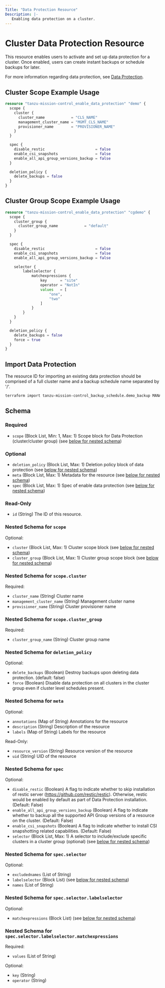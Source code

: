 ```yaml
---
Title: "Data Protection Resource"
Description: |-
   Enabling data protection on a cluster.
---
```


# Cluster Data Protection Resource

This resource enables users to activate and set up data protection for a cluster.
Once enabled, users can create instant backups or schedule backups for later.

For more information regarding data protection, see [Data Protection][data-protection].

[data-protection]: https://docs.vmware.com/en/VMware-Tanzu-Mission-Control/services/tanzumc-concepts/GUID-C16557BC-EB1B-4414-8E63-28AD92E0CAE5.html

## Cluster Scope Example Usage

```terraform
resource "tanzu-mission-control_enable_data_protection" "demo" {
  scope {
    cluster {
      cluster_name            = "CLS_NAME"
      management_cluster_name = "MGMT_CLS_NAME"
      provisioner_name        = "PROVISIONER_NAME"
    }
  }

  spec {
    disable_restic                       = false
    enable_csi_snapshots                 = false
    enable_all_api_group_versions_backup = false
  }

  deletion_policy {
    delete_backups = false
  }
}
```

## Cluster Group Scope Example Usage

```terraform
resource "tanzu-mission-control_enable_data_protection" "cgdemo" {
  scope {
    cluster_group {
      cluster_group_name            = "default"
    }
  }

  spec {
    disable_restic                       = false
    enable_csi_snapshots                 = false
    enable_all_api_group_versions_backup = false

    selector {
        labelselector {
            matchexpressions {
                key      = "site"
                operator = "NotIn"
                values   = [
                    "one",
                    "two"
                ]
            }
        }
    }
  }

  deletion_policy {
    delete_backups = false
    force = true
  }
}
```

## Import Data Protection
The resource ID for importing an existing data protection should be comprised of a full cluster name and a backup schedule name separated by '/'.

```bash
terraform import tanzu-mission-control_backup_schedule.demo_backup MANAGEMENT_CLUSTER_NAME/PROVISIONER_NAME/CLUSTER_NAME/BACKUP_SCHEDULE_NAME
```

<!-- schema generated by tfplugindocs -->
## Schema

### Required

- `scope` (Block List, Min: 1, Max: 1) Scope block for Data Protection (cluster/cluster group) (see [below for nested schema](#nestedblock--scope))

### Optional

- `deletion_policy` (Block List, Max: 1) Deletion policy block of data protection (see [below for nested schema](#nestedblock--deletion_policy))
- `meta` (Block List, Max: 1) Metadata for the resource (see [below for nested schema](#nestedblock--meta))
- `spec` (Block List, Max: 1) Spec of enable data protection (see [below for nested schema](#nestedblock--spec))

### Read-Only

- `id` (String) The ID of this resource.

<a id="nestedblock--scope"></a>
### Nested Schema for `scope`

Optional:

- `cluster` (Block List, Max: 1) Cluster scope block (see [below for nested schema](#nestedblock--scope--cluster))
- `cluster_group` (Block List, Max: 1) Cluster group scope block (see [below for nested schema](#nestedblock--scope--cluster_group))

<a id="nestedblock--scope--cluster"></a>
### Nested Schema for `scope.cluster`

Required:

- `cluster_name` (String) Cluster name
- `management_cluster_name` (String) Management cluster name
- `provisioner_name` (String) Cluster provisioner name


<a id="nestedblock--scope--cluster_group"></a>
### Nested Schema for `scope.cluster_group`

Required:

- `cluster_group_name` (String) Cluster group name



<a id="nestedblock--deletion_policy"></a>
### Nested Schema for `deletion_policy`

Optional:

- `delete_backups` (Boolean) Destroy backups upon deleting data protection.
(default: false)
- `force` (Boolean) Disable data protection on all clusters in the cluster group even if cluster level schedules present.


<a id="nestedblock--meta"></a>
### Nested Schema for `meta`

Optional:

- `annotations` (Map of String) Annotations for the resource
- `description` (String) Description of the resource
- `labels` (Map of String) Labels for the resource

Read-Only:

- `resource_version` (String) Resource version of the resource
- `uid` (String) UID of the resource


<a id="nestedblock--spec"></a>
### Nested Schema for `spec`

Optional:

- `disable_restic` (Boolean) A flag to indicate whether to skip installation of restic server (https://github.com/restic/restic).
Otherwise, restic would be enabled by default as part of Data Protection installation.
(Default: False)
- `enable_all_api_group_versions_backup` (Boolean) A flag to indicate whether to backup all the supported API Group versions of a resource on the cluster.
(Default: False)
- `enable_csi_snapshots` (Boolean) A flag to indicate whether to install CSI snapshotting related capabilities.
(Default: False)
- `selector` (Block List, Max: 1) A selector to include/exclude specific clusters in a cluster group (optional) (see [below for nested schema](#nestedblock--spec--selector))

<a id="nestedblock--spec--selector"></a>
### Nested Schema for `spec.selector`

Optional:

- `excludednames` (List of String)
- `labelselector` (Block List) (see [below for nested schema](#nestedblock--spec--selector--labelselector))
- `names` (List of String)

<a id="nestedblock--spec--selector--labelselector"></a>
### Nested Schema for `spec.selector.labelselector`

Optional:

- `matchexpressions` (Block List) (see [below for nested schema](#nestedblock--spec--selector--labelselector--matchexpressions))

<a id="nestedblock--spec--selector--labelselector--matchexpressions"></a>
### Nested Schema for `spec.selector.labelselector.matchexpressions`

Required:

- `values` (List of String)

Optional:

- `key` (String)
- `operator` (String)
